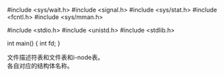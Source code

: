 #include <sys/wait.h> 
#include <signal.h>
#include <sys/stat.h> 
#include <fcntl.h> 
#include <sys/mman.h> 

#include <stdio.h>
#include <unistd.h>
#include <stdlib.h>


int main()
{
    int fd;
}




文件描述符表和文件表和i-node表。  
各自对应的结构体名称。  










